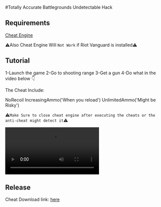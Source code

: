 #Totally Accurate Battlegrounds Undetectable Hack

## Requirements

[Cheat Engine](https://www.cheatengine.org/)

⚠️Also Cheat Engine Will `Not Work` if Riot Vanguard is installed⚠️

## Tutorial

1-Launch the game
2-Go to shooting range
3-Get a gun
4-Do what in the video below 👇

The Cheat Include:

NoRecoil
IncreasingAmmo('When you reload')
UnlimitedAmmo('Might be Risky')

⚠️`Make Sure to close cheat engine after executing the cheats or the anti-cheat might detect it`⚠️

![Tutorial](https://github.com/cripser/TABG_HACK/raw/main/Tutorial_Video.mp4)

## Release
Cheat Download link: [here](https://github.com/cripser/TABG_HACK/releases/download/TABG_HACK/TABG_HACK.zip)
